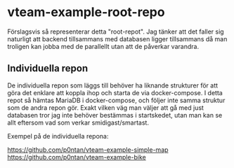 # vteam-example-root-repo

Förslagsvis så representerar detta "root-repot". Jag tänker att det faller sig naturligt att backend tillsammans med databasen ligger tillsammans då man troligen kan jobba med de parallellt utan att de påverkar varandra.

## Individuella repon

De individuella repon som läggs till behöver ha liknande strukturer för att göra det enklare att koppla ihop och starta de via docker-compose. I detta repot så hämtas MariaDB i docker-compose, och följer inte samma struktur som de andra repon gör. Exakt vilken väg man väljer att gå med just databasen tror jag inte behöver bestämmas i startskedet, utan man kan se allt eftersom vad som verkar smidigast/smartast.

Exempel på de individuella repona:

https://github.com/p0ntan/vteam-example-simple-map
https://github.com/p0ntan/vteam-example-bike
